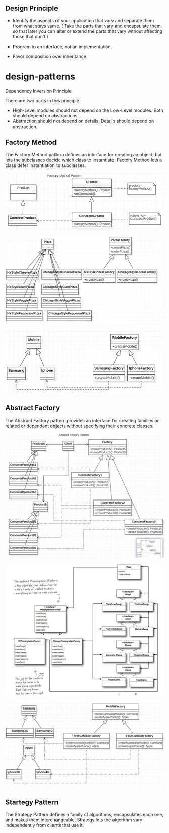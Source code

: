 ## Design Principle
   - Identify the aspects of your application that vary and separate them from what stays same. ( Take the parts that vary and encapsulate them, so that later you can alter or extend the parts that vary without affecting those that don’t.)
   
   - Program to an interface, not an implementation.
   
   - Favor composition over inheritance

# design-patterns

Dependency Inversion Principle

There are two parts in this principle
- High-Level modules should not depend on the Low-Level modules. Both should depend on abstractions.
- Abstraction should not depend on details. Details should depend on abstraction.

## Factory Method
The Factory Method pattern defines an interface for creating an object, but lets the subclasses decide which class to instantiate. Factory Method lets a class defer instantiation to subclasses.


![](diagrams/FactoryMethod.JPG)

![](diagrams/Pizza-FactoryMethod-ClassDiagram.JPG)

![](diagrams/Phone-FactoryMethod-ClassDiagram.JPG)

## Abstract Factory
The Abstract Factory pattern provides an interface for creating families or related or dependent objects without specifying their concrete classes.


![](diagrams/AbstractFactory.JPG)

![](diagrams/PizzaExample-AbstractFactory-ClassDiagram.JPG)

![](diagrams/PhoneExample-AbstractFactory-ClassDiagram.JPG)

## Startegy Pattern
The Strategy Pattern defines a family of algorithms, encapsulates each one, and makes them interchangeable. Strategy lets the algorithm vary independently from clients that use it.


